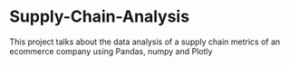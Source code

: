 # Supply-Chain-Analysis
This project talks about the data analysis of a supply chain metrics of an ecommerce company using Pandas, numpy and Plotly
